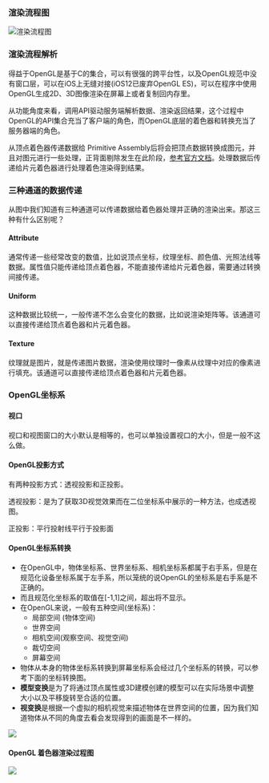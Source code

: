 ### 渲染流程图

![渲染流程图](http://cloud.minder.mypup.cn/blog/OpenGL%E6%B8%B2%E6%9F%93%E7%BB%93%E6%9E%84.png)

### 渲染流程解析

得益于OpenGL是基于C的集合，可以有很强的跨平台性，以及OpenGL规范中没有窗口层，可以在iOS上无缝对接(iOS12已废弃OpenGL ES)，可以在程序中使用OpenGL生成2D、3D图像渲染在屏幕上或者复制回内存里。

从功能角度来看，调用API驱动服务端解析数据、渲染返回结果，这个过程中OpenGL的API集合充当了客户端的角色，而OpenGL底层的着色器和转换充当了服务器端的角色。

从顶点着色器传递数据给 Primitive Assembly后将会把顶点数据转换成图元，并且对图元进行一些处理，正背面剔除发生在此阶段，[参考官方文档](https://www.khronos.org/opengl/wiki/Primitive_Assembly)。处理数据后传递给片元着色器进行处理着色渲染得到结果。

### 三种通道的数据传递

从图中我们知道有三种通道可以传递数据给着色器处理并正确的渲染出来。那这三种有什么区别呢？

#### Attribute

通常传递一些经常改变的数值，比如说顶点坐标，纹理坐标、颜色值、光照法线等数据。属性值只能传递给顶点着色器，不能直接传递给片元着色器，需要通过转换间接传递。

#### Uniform

这种数据比较统一，一般传递不怎么会变化的数据，比如说渲染矩阵等。该通道可以直接传递给顶点着色器和片元着色器。

#### Texture

纹理就是图片，就是传递图片数据，渲染使用纹理时一像素从纹理中对应的像素进行填充。该通道可以直接传递给顶点着色器和片元着色器。

### OpenGL坐标系

#### 视口

视口和视图窗口的大小默认是相等的，也可以单独设置视口的大小，但是一般不这么做。



#### OpenGL投影方式

有两种投影方式：透视投影和正投影。

透视投影：是为了获取3D视觉效果而在二位坐标系中展示的一种方法，也成透视图。

正投影：平行投射线平行于投影面

#### OpenGL坐标系转换

- 在OpenGL中，物体坐标系、世界坐标系、相机坐标系都属于右手系，但是在规范化设备坐标系属于左手系，所以笼统的说OpenGL的坐标系是右手系是不正确的。
- 而且规范化坐标系的取值在[-1,1]之间，超出将不显示。
- 在OpenGL来说，一般有五种空间(坐标系)：
  - 局部空间 (物体空间)
  - 世界空间
  - 相机空间(观察空间、视觉空间)
  - 裁切空间
  - 屏幕空间
- 物体从本身的物体坐标系转换到屏幕坐标系会经过几个坐标系的转换，可以参考下面的坐标转换图。
- **模型变换**是为了将通过顶点属性或3D建模创建的模型可以在实际场景中调整大小以及平移旋转至合适的位置。
- **视变换**是根据一个虚拟的相机视觉来描述物体在世界空间的位置，因为我们知道物体从不同的角度去看会发现得到的画面是不一样的。

![](http://cloud.minder.mypup.cn/blog/OpenGL%E5%9D%90%E6%A0%87%E8%BD%AC%E6%8D%A2.png)



#### OpenGL 着色器渲染过程图

![](http://cloud.minder.mypup.cn/blog/OpenGL%E7%9D%80%E8%89%B2%E5%99%A8%E7%9A%84%E6%B8%B2%E6%9F%93%E8%BF%87%E7%A8%8B.jpeg)



